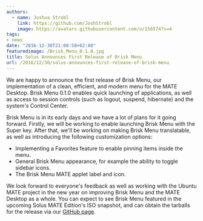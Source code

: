 ```yaml
---
authors:
  - name: Joshua Strobl
    link: https://github.com/JoshStrobl
    image: https://avatars.githubusercontent.com/u/156574?v=4
tags:
- news
date: "2016-12-30T21:08:58+02:00"
featuredimage: /Brisk_Menu_0.1.0.jpg
title: Solus Announces First Release of Brisk Menu
url: /2016/12/30/solus-announces-first-release-of-brisk-menu
---
```


We are happy to announce the first release of Brisk Menu, our implementation of a clean, efficient, and modern menu for the MATE Desktop. Brisk Menu 0.1.0 enables quick launching of applications, 
as well as access to session controls (such as logout, suspend, hibernate) and the system's Control Center.

Brisk Menu is in its early days and we have a lot of plans for it going forward. Firstly, we will be working to enable launching Brisk Menu with the Super key. After that, we'll be working on making Brisk Menu translatable, as well as introducing the following 
customization options:

- Implementing a Favorites feature to enable pinning items inside the menu.
- General Brisk Menu appearance, for example the ability to toggle sidebar icons.
- The Brisk Menu MATE applet label and icon.

We look forward to everyone's feedback as well as working with the Ubuntu MATE project in the new year on improving Brisk Menu and the MATE Desktop as a whole. You can expect to see Brisk Menu featured in the upcoming Solus MATE Edition's ISO snapshot, and can obtain the tarballs for 
the release via our [GitHub page](https://github.com/solus-project/brisk-menu/releases/tag/v0.1.0).